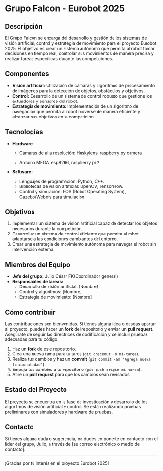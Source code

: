 # Grupo Falcon - Eurobot 2025

## Descripción

El Grupo Falcon se encarga del desarrollo y gestión de los sistemas de visión artificial, control y estrategia de movimiento para el proyecto Eurobot 2025. El objetivo es crear un sistema autónomo que permita al robot tomar decisiones en tiempo real, controlar sus movimientos de manera precisa y realizar tareas específicas durante las competiciones.

## Componentes

- **Visión artificial:** Utilización de cámaras y algoritmos de procesamiento de imágenes para la detección de objetos, obstáculos y objetivos.
- **Control:** Desarrollo de un sistema de control robusto que gestione los actuadores y sensores del robot.
- **Estrategia de movimiento:** Implementación de un algoritmo de navegación que permita al robot moverse de manera eficiente y alcanzar sus objetivos en la competición.

## Tecnologías

- **Hardware:** 
  - Cámaras de alta resolución: Huskylens, raspberry py camera
  
  - Arduino MEGA, esp8266, raspberry pi 2

- **Software:**
  - Lenguajes de programación: Python, C++.
  - Bibliotecas de visión artificial: OpenCV, TensorFlow.
  - Control y simulación: ROS (Robot Operating System), Gazebo/Webots para simulación.

## Objetivos

1. Implementar un sistema de visión artificial capaz de detectar los objetos necesarios durante la competición.
2. Desarrollar un sistema de control eficiente que permita al robot adaptarse a las condiciones cambiantes del entorno.
3. Crear una estrategia de movimiento autónoma para navegar el robot sin intervención externa.

## Miembros del Equipo

- **Jefe del grupo:** Julio César FK(Coordinador general)
- **Responsables de tareas:**
  - Desarrollo de visión artificial: [Nombre]
  - Control y algoritmos: [Nombre]
  - Estrategia de movimiento: [Nombre]

## Cómo contribuir

Las contribuciones son bienvenidas. Si tienes alguna idea o deseas aportar al proyecto, puedes hacer un **fork** del repositorio y enviar un **pull request**. Asegúrate de seguir las directrices de codificación y de incluir pruebas adecuadas para tu código.

1. Haz un **fork** de este repositorio.
2. Crea una nueva rama para tu tarea (`git checkout -b mi-tarea`).
3. Realiza tus cambios y haz un **commit** (`git commit -am 'Agrega nueva funcionalidad'`).
4. Empuja tus cambios a tu repositorio (`git push origin mi-tarea`).
5. Abre un **pull request** para que los cambios sean revisados.

## Estado del Proyecto

El proyecto se encuentra en la fase de investigación y desarrollo de los algoritmos de visión artificial y control. Se están realizando pruebas preliminares con simuladores y hardware de pruebas.

## Contacto

Si tienes alguna duda o sugerencia, no dudes en ponerte en contacto con el líder del grupo, Julio, a través de [su correo electrónico o medio de contacto].

---

¡Gracias por tu interés en el proyecto Eurobot 2025!

